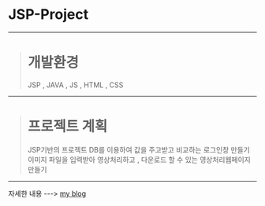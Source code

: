 # JSP-Project

-------------------
> # 개발환경
> JSP , JAVA , JS , HTML , CSS
  ------------------
> # 프로젝트 계획
>
>JSP기반의 프로젝트
>DB를 이용하여 값을 주고받고 비교하는 로그인창 만들기
>이미지 파일을 입력받아 영상처리하고 , 다운로드 할 수 있는 영상처리웹페이지 만들기
-------------------------
자세한 내용 ---> [my blog](https://vhe1723.tistory.com/60?category=925753)
